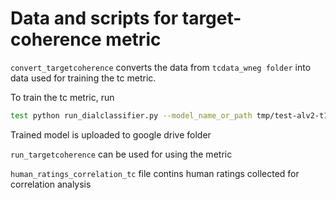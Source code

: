 # Data and scripts for target-coherence metric


```convert_targetcoherence``` converts the data from  ```tcdata_wneg folder``` into data used for training the tc metric. 


To train the tc metric, run
```bash
test python run_dialclassifier.py --model_name_or_path tmp/test-alv2-t1neg_response_target_specific --validation_file ottersnegdata/total_dev_wneg.jsonl ---output_dir tmp/test-alv2-t1neg_response_target_specific  --per_device_eval_batch_size 120 --overwrite_cache   --do_eval  --overwrite_output_dir --load_best_model_at_end --types_to_avoid neg_response_target_specific --metric_for_best_model accuracy
```

Trained model is uploaded to google drive folder

```run_targetcoherence``` can be used for using the metric

```human_ratings_correlation_tc``` file contins human ratings collected for correlation analysis

